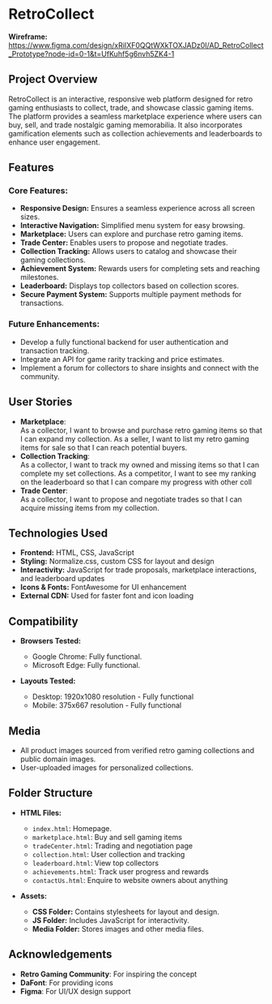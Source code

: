 # RetroCollect

**Wireframe:**  
https://www.figma.com/design/xRiIXF0QQtWXkTOXJADz0I/AD_RetroCollect_Prototype?node-id=0-1&t=UfKuhf5g6nvh5ZK4-1

## Project Overview
RetroCollect is an interactive, responsive web platform designed for retro gaming enthusiasts to collect, trade, and showcase classic gaming items. The platform provides a seamless marketplace experience where users can buy, sell, and trade nostalgic gaming memorabilia. It also incorporates gamification elements such as collection achievements and leaderboards to enhance user engagement.

## Features
### Core Features:
- **Responsive Design:** Ensures a seamless experience across all screen sizes.
- **Interactive Navigation:** Simplified menu system for easy browsing.
- **Marketplace:** Users can explore and purchase retro gaming items.
- **Trade Center:** Enables users to propose and negotiate trades.
- **Collection Tracking:** Allows users to catalog and showcase their gaming collections.
- **Achievement System:** Rewards users for completing sets and reaching milestones.
- **Leaderboard:** Displays top collectors based on collection scores.
- **Secure Payment System:** Supports multiple payment methods for transactions.

### Future Enhancements:
- Develop a fully functional backend for user authentication and transaction tracking.
- Integrate an API for game rarity tracking and price estimates.
- Implement a forum for collectors to share insights and connect with the community.

## User Stories
- **Marketplace**:  
  As a collector, I want to browse and purchase retro gaming items so that I can expand my collection.
  As a seller, I want to list my retro gaming items for sale so that I can reach potential buyers.
- **Collection Tracking**:  
  As a collector, I want to track my owned and missing items so that I can complete my set collections.
  As a competitor, I want to see my ranking on the leaderboard so that I can compare my progress with other coll
- **Trade Center**:  
  As a collector, I want to propose and negotiate trades so that I can acquire missing items from my collection.

## Technologies Used
- **Frontend:** HTML, CSS, JavaScript
- **Styling:** Normalize.css, custom CSS for layout and design
- **Interactivity:** JavaScript for trade proposals, marketplace interactions, and leaderboard updates
- **Icons & Fonts:** FontAwesome for UI enhancement
- **External CDN:** Used for faster font and icon loading

## Compatibility
- **Browsers Tested:**
  - Google Chrome: Fully functional.
  - Microsoft Edge: Fully functional.

- **Layouts Tested:**
  - Desktop: 1920x1080 resolution - Fully functional
  - Mobile: 375x667 resolution - Fully functional

## Media
- All product images sourced from verified retro gaming collections and public domain images.
- User-uploaded images for personalized collections.

## Folder Structure
- **HTML Files:**
  - `index.html`: Homepage.
  - `marketplace.html`: Buy and sell gaming items
  - `tradeCenter.html`: Trading and negotiation page
  - `collection.html`: User collection and tracking
  - `leaderboard.html`: View top collectors
  - `achievements.html`: Track user progress and rewards
  - `contactUs.html`: Enquire to website owners about anything

- **Assets:**
  - **CSS Folder:** Contains stylesheets for layout and design.
  - **JS Folder:** Includes JavaScript for interactivity.
  - **Media Folder:** Stores images and other media files.

## Acknowledgements
- **Retro Gaming Community**: For inspiring the concept
- **DaFont**: For providing icons
- **Figma**: For UI/UX design support
